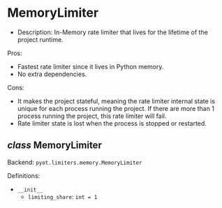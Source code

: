 # MemoryLimiter

- Description: In-Memory rate limiter that lives for the lifetime of the project runtime.

Pros:

- Fastest rate limiter since it lives in Python memory.
- No extra dependencies.

Cons:

- It makes the project stateful, meaning the rate limiter internal state is unique for each process running the project. If there are more than 1 process running the project, this rate limiter will fail.
- Rate limiter state is lost when the process is stopped or restarted.


## _class_ MemoryLimiter

Backend: `pyot.limiters.memory.MemoryLimiter`

Definitions:

* `__init__`
  * `limiting_share`: `int = 1`
